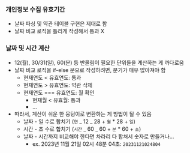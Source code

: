 ### 개인정보 수집 유효기간

- 날짜 파싱 및 약관 테이블 구현은 제대로 함
- 날짜 비교 로직을 틀리게 작성해서 통과 X

### 날짜 및 시간 계산

- 12(월), 30/31(일), 60(분) 등 반올림이 필요한 단위들을 계산하는 게 까다로움
- 날짜 비교 로직을 if-else 문으로 작성하려면, 분기가 매우 많아져야 함
  - 현재연도 < 유효연도: 통과
  - 현재연도 > 유효연도: 약관 삭제
  - 현재연도 === 유효연도: 월 확인
    - 현재월 < 유효월: 통과
    - ...
- 따라서, 계산이 쉬운 한 뭉텅이로 변환하는 게 방법이 될 수 있음
  - 날짜 - 일 수로 합치기 (`연` _ 12 _ 28 + `월` \* 28 + `일`)
  - 시간 - 초 수로 합치기 (`시간` _ 60 _ 60 + `분` \* 60 + `초`)
  - 날짜 - 시간까지 비교해야 한다면 차라리 다 합쳐서 숫자로 만들거나...
    - ex. 2023년 11월 21일 02시 48분 04초: `20231121024804`
